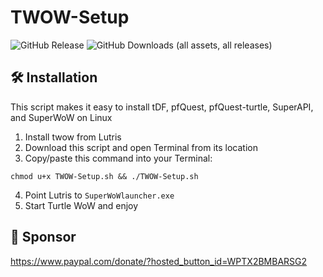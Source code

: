 # TWOW-Setup
![GitHub Release](https://img.shields.io/github/v/release/TheLinuxITGuy/TWOW-Setup?style=for-the-badge&labelColor=%231A365D&color=%23E9FC12)
![GitHub Downloads (all assets, all releases)](https://img.shields.io/github/downloads/TheLinuxITGuy/TWOW-Setup/total?style=for-the-badge&labelColor=%231A365D&color=%23E9FC12)


## 🛠️ Installation
This script makes it easy to install tDF, pfQuest, pfQuest-turtle, SuperAPI, and SuperWoW on Linux

1. Install twow from Lutris
2. Download this script and open Terminal from its location 
3. Copy/paste this command into your Terminal:
```
chmod u+x TWOW-Setup.sh && ./TWOW-Setup.sh
```
4. Point Lutris to `SuperWoWlauncher.exe`
5. Start Turtle WoW and enjoy

## 💖 Sponsor
https://www.paypal.com/donate/?hosted_button_id=WPTX2BMBARSG2
